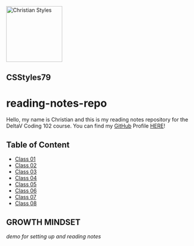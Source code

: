 <img src="images/styles.jpeg" alt="Christian Styles" width="150em" height="150em"> 

## CSStyles79

# reading-notes-repo

Hello, my name is Christian and this is my reading notes repository for the DeltaV Coding 102 course. You can find my [GitHub](https://github.com/) Profile [HERE](https://github.com/CSStyles79)!

## Table of Content

* [Class 01](https://github.com/CSStyles79/reading-notes-repo/blob/main/Read_01.md)
* [Class 02](https://github.com/CSStyles79/reading-notes-repo/blob/main/Read_02.md)
* [Class 03](https://github.com/CSStyles79/reading-notes-repo/blob/main/Read_03.md)
* [Class 04](https://github.com/CSStyles79/reading-notes-repo/blob/main/Read_04.md)
* [Class 05](https://github.com/CSStyles79/reading-notes-repo/blob/main/Read_05.md)
* [Class 06](https://github.com/CSStyles79/reading-notes-repo/blob/main/Read_06.md)
* [Class 07](https://github.com/CSStyles79/reading-notes-repo/blob/main/Read_07.md)
* [Class 08](https://github.com/CSStyles79/reading-notes-repo/blob/main/Read_08.md)


## GROWTH MINDSET


*demo for setting up and reading notes*
